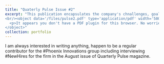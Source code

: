 ```yaml
---
title: "Quaterly Pulse Issue #2"
excerpt: "This publication encapsulates the company's chnallenges, goals, values and life experiences, providing insights into it's journey in the field of advanced industrial AI robotic solutions
<br/><object data='/files/pulse2.pdf' type='application/pdf' width='500' height='300'>
  <p>It appears you don't have a PDF plugin for this browser. No worries, you can <a href='/files/pulse2.pdf'>download the PDF file</a>.</p>
</object>"
collection: portfolio
---
```


I am always interested in writing anything, happen to be a regular contributor for the #Phoenix Innovations group including interviewing #NewHires for the firm in the August issue of Quarterly Pulse magazine.


